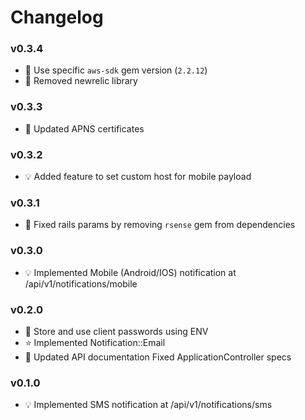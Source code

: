 # Changelog

### v0.3.4
- :hammer: Use specific `aws-sdk` gem version (`2.2.12`)
- :hammer: Removed newrelic library

### v0.3.3
- :hammer: Updated APNS certificates

### v0.3.2
- :bulb: Added feature to set custom host for mobile payload

### v0.3.1
- :hammer: Fixed rails params by removing `rsense` gem from dependencies

### v0.3.0
- :bulb: Implemented Mobile (Android/IOS) notification at /api/v1/notifications/mobile

### v0.2.0
- :wrench: Store and use client passwords using ENV
- :star: Implemented Notification::Email
- :book: Updated API documentation Fixed ApplicationController specs

### v0.1.0
- :bulb: Implemented SMS notification at /api/v1/notifications/sms
